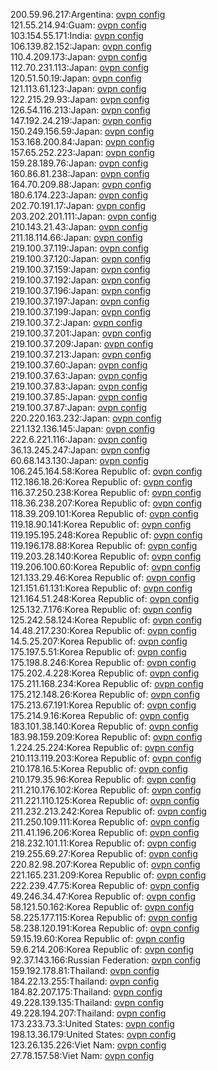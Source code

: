 200.59.96.217:Argentina: [ovpn config](vpn/200_59_96_217.ovpn)  
121.55.214.94:Guam: [ovpn config](vpn/121_55_214_94.ovpn)  
103.154.55.171:India: [ovpn config](vpn/103_154_55_171.ovpn)  
106.139.82.152:Japan: [ovpn config](vpn/106_139_82_152.ovpn)  
110.4.209.173:Japan: [ovpn config](vpn/110_4_209_173.ovpn)  
112.70.231.113:Japan: [ovpn config](vpn/112_70_231_113.ovpn)  
120.51.50.19:Japan: [ovpn config](vpn/120_51_50_19.ovpn)  
121.113.61.123:Japan: [ovpn config](vpn/121_113_61_123.ovpn)  
122.215.29.93:Japan: [ovpn config](vpn/122_215_29_93.ovpn)  
126.54.116.213:Japan: [ovpn config](vpn/126_54_116_213.ovpn)  
147.192.24.219:Japan: [ovpn config](vpn/147_192_24_219.ovpn)  
150.249.156.59:Japan: [ovpn config](vpn/150_249_156_59.ovpn)  
153.168.200.84:Japan: [ovpn config](vpn/153_168_200_84.ovpn)  
157.65.252.223:Japan: [ovpn config](vpn/157_65_252_223.ovpn)  
159.28.189.76:Japan: [ovpn config](vpn/159_28_189_76.ovpn)  
160.86.81.238:Japan: [ovpn config](vpn/160_86_81_238.ovpn)  
164.70.209.88:Japan: [ovpn config](vpn/164_70_209_88.ovpn)  
180.6.174.223:Japan: [ovpn config](vpn/180_6_174_223.ovpn)  
202.70.191.17:Japan: [ovpn config](vpn/202_70_191_17.ovpn)  
203.202.201.111:Japan: [ovpn config](vpn/203_202_201_111.ovpn)  
210.143.21.43:Japan: [ovpn config](vpn/210_143_21_43.ovpn)  
211.18.114.66:Japan: [ovpn config](vpn/211_18_114_66.ovpn)  
219.100.37.119:Japan: [ovpn config](vpn/219_100_37_119.ovpn)  
219.100.37.120:Japan: [ovpn config](vpn/219_100_37_120.ovpn)  
219.100.37.159:Japan: [ovpn config](vpn/219_100_37_159.ovpn)  
219.100.37.192:Japan: [ovpn config](vpn/219_100_37_192.ovpn)  
219.100.37.196:Japan: [ovpn config](vpn/219_100_37_196.ovpn)  
219.100.37.197:Japan: [ovpn config](vpn/219_100_37_197.ovpn)  
219.100.37.199:Japan: [ovpn config](vpn/219_100_37_199.ovpn)  
219.100.37.2:Japan: [ovpn config](vpn/219_100_37_2.ovpn)  
219.100.37.201:Japan: [ovpn config](vpn/219_100_37_201.ovpn)  
219.100.37.209:Japan: [ovpn config](vpn/219_100_37_209.ovpn)  
219.100.37.213:Japan: [ovpn config](vpn/219_100_37_213.ovpn)  
219.100.37.60:Japan: [ovpn config](vpn/219_100_37_60.ovpn)  
219.100.37.63:Japan: [ovpn config](vpn/219_100_37_63.ovpn)  
219.100.37.83:Japan: [ovpn config](vpn/219_100_37_83.ovpn)  
219.100.37.85:Japan: [ovpn config](vpn/219_100_37_85.ovpn)  
219.100.37.87:Japan: [ovpn config](vpn/219_100_37_87.ovpn)  
220.220.163.232:Japan: [ovpn config](vpn/220_220_163_232.ovpn)  
221.132.136.145:Japan: [ovpn config](vpn/221_132_136_145.ovpn)  
222.6.221.116:Japan: [ovpn config](vpn/222_6_221_116.ovpn)  
36.13.245.247:Japan: [ovpn config](vpn/36_13_245_247.ovpn)  
60.68.143.130:Japan: [ovpn config](vpn/60_68_143_130.ovpn)  
106.245.164.58:Korea Republic of: [ovpn config](vpn/106_245_164_58.ovpn)  
112.186.18.26:Korea Republic of: [ovpn config](vpn/112_186_18_26.ovpn)  
116.37.250.238:Korea Republic of: [ovpn config](vpn/116_37_250_238.ovpn)  
118.36.238.207:Korea Republic of: [ovpn config](vpn/118_36_238_207.ovpn)  
118.39.209.101:Korea Republic of: [ovpn config](vpn/118_39_209_101.ovpn)  
119.18.90.141:Korea Republic of: [ovpn config](vpn/119_18_90_141.ovpn)  
119.195.195.248:Korea Republic of: [ovpn config](vpn/119_195_195_248.ovpn)  
119.196.178.88:Korea Republic of: [ovpn config](vpn/119_196_178_88.ovpn)  
119.203.28.140:Korea Republic of: [ovpn config](vpn/119_203_28_140.ovpn)  
119.206.100.60:Korea Republic of: [ovpn config](vpn/119_206_100_60.ovpn)  
121.133.29.46:Korea Republic of: [ovpn config](vpn/121_133_29_46.ovpn)  
121.151.61.131:Korea Republic of: [ovpn config](vpn/121_151_61_131.ovpn)  
121.164.51.248:Korea Republic of: [ovpn config](vpn/121_164_51_248.ovpn)  
125.132.7.176:Korea Republic of: [ovpn config](vpn/125_132_7_176.ovpn)  
125.242.58.124:Korea Republic of: [ovpn config](vpn/125_242_58_124.ovpn)  
14.48.217.230:Korea Republic of: [ovpn config](vpn/14_48_217_230.ovpn)  
14.5.25.207:Korea Republic of: [ovpn config](vpn/14_5_25_207.ovpn)  
175.197.5.51:Korea Republic of: [ovpn config](vpn/175_197_5_51.ovpn)  
175.198.8.246:Korea Republic of: [ovpn config](vpn/175_198_8_246.ovpn)  
175.202.4.228:Korea Republic of: [ovpn config](vpn/175_202_4_228.ovpn)  
175.211.168.234:Korea Republic of: [ovpn config](vpn/175_211_168_234.ovpn)  
175.212.148.26:Korea Republic of: [ovpn config](vpn/175_212_148_26.ovpn)  
175.213.67.191:Korea Republic of: [ovpn config](vpn/175_213_67_191.ovpn)  
175.214.9.16:Korea Republic of: [ovpn config](vpn/175_214_9_16.ovpn)  
183.101.38.140:Korea Republic of: [ovpn config](vpn/183_101_38_140.ovpn)  
183.98.159.209:Korea Republic of: [ovpn config](vpn/183_98_159_209.ovpn)  
1.224.25.224:Korea Republic of: [ovpn config](vpn/1_224_25_224.ovpn)  
210.113.119.203:Korea Republic of: [ovpn config](vpn/210_113_119_203.ovpn)  
210.178.16.5:Korea Republic of: [ovpn config](vpn/210_178_16_5.ovpn)  
210.179.35.96:Korea Republic of: [ovpn config](vpn/210_179_35_96.ovpn)  
211.210.176.102:Korea Republic of: [ovpn config](vpn/211_210_176_102.ovpn)  
211.221.110.125:Korea Republic of: [ovpn config](vpn/211_221_110_125.ovpn)  
211.232.213.242:Korea Republic of: [ovpn config](vpn/211_232_213_242.ovpn)  
211.250.109.111:Korea Republic of: [ovpn config](vpn/211_250_109_111.ovpn)  
211.41.196.206:Korea Republic of: [ovpn config](vpn/211_41_196_206.ovpn)  
218.232.101.11:Korea Republic of: [ovpn config](vpn/218_232_101_11.ovpn)  
219.255.69.27:Korea Republic of: [ovpn config](vpn/219_255_69_27.ovpn)  
220.82.98.207:Korea Republic of: [ovpn config](vpn/220_82_98_207.ovpn)  
221.165.231.209:Korea Republic of: [ovpn config](vpn/221_165_231_209.ovpn)  
222.239.47.75:Korea Republic of: [ovpn config](vpn/222_239_47_75.ovpn)  
49.246.34.47:Korea Republic of: [ovpn config](vpn/49_246_34_47.ovpn)  
58.121.50.162:Korea Republic of: [ovpn config](vpn/58_121_50_162.ovpn)  
58.225.177.115:Korea Republic of: [ovpn config](vpn/58_225_177_115.ovpn)  
58.238.120.191:Korea Republic of: [ovpn config](vpn/58_238_120_191.ovpn)  
59.15.19.60:Korea Republic of: [ovpn config](vpn/59_15_19_60.ovpn)  
59.6.214.206:Korea Republic of: [ovpn config](vpn/59_6_214_206.ovpn)  
92.37.143.166:Russian Federation: [ovpn config](vpn/92_37_143_166.ovpn)  
159.192.178.81:Thailand: [ovpn config](vpn/159_192_178_81.ovpn)  
184.22.13.255:Thailand: [ovpn config](vpn/184_22_13_255.ovpn)  
184.82.207.175:Thailand: [ovpn config](vpn/184_82_207_175.ovpn)  
49.228.139.135:Thailand: [ovpn config](vpn/49_228_139_135.ovpn)  
49.228.194.207:Thailand: [ovpn config](vpn/49_228_194_207.ovpn)  
173.233.73.3:United States: [ovpn config](vpn/173_233_73_3.ovpn)  
198.13.36.179:United States: [ovpn config](vpn/198_13_36_179.ovpn)  
123.26.135.226:Viet Nam: [ovpn config](vpn/123_26_135_226.ovpn)  
27.78.157.58:Viet Nam: [ovpn config](vpn/27_78_157_58.ovpn)  

